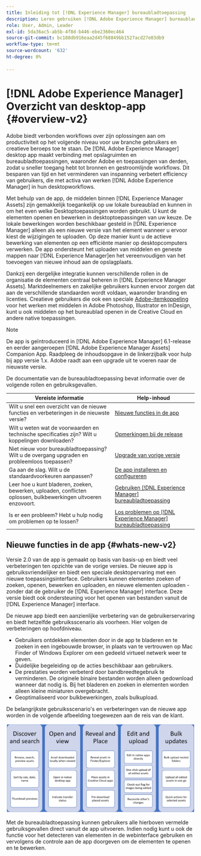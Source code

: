 ```yaml
---
title: Inleiding tot [!DNL Experience Manager] bureaubladtoepassing
description: Leren gebruiken [!DNL Adobe Experience Manager] bureaubladtoepassing om de workflows voor middelenbeheer te optimaliseren voor creatieve gebruikers bij gebruik van [!DNL Adobe Experience Manager Assets] rechtstreeks vanaf hun bureaublad.
role: User, Admin, Leader
exl-id: 5da36ac5-ab5b-4f8d-b446-ebe2360ec464
source-git-commit: bc188db916eaa2d45f68849bb1527acd27e03db9
workflow-type: tm+mt
source-wordcount: '632'
ht-degree: 0%

---
```


# [!DNL Adobe Experience Manager] Overzicht van desktop-app {#overview-v2}

Adobe biedt verbonden workflows over zijn oplossingen aan om productiviteit op het volgende niveau voor uw branche gebruikers en creatieve beroeps toe te staan. De [!DNL Adobe Experience Manager] desktop app maakt verbinding met opslagruimten en bureaubladtoepassingen, waaronder Adobe en toepassingen van derden, zodat u sneller toegang hebt tot bronnen en gestroomlijnde workflows. Dit besparen van tijd en het verminderen van inspanning verbetert efficiency van gebruikers, die met activa van werken [!DNL Adobe Experience Manager] in hun desktopworkflows.

Met behulp van de app, de middelen binnen [!DNL Experience Manager Assets] zijn gemakkelijk toegankelijk op uw lokale bureaublad en kunnen in om het even welke Desktoptoepassingen worden gebruikt. U kunt de elementen openen en bewerken in desktoptoepassingen van uw keuze. De lokale bewerkingen worden beschikbaar gesteld in [!DNL Experience Manager] alleen als een nieuwe versie van het element wanneer u ervoor kiest de wijzigingen te uploaden. Op deze manier kunt u de actieve bewerking van elementen op een efficiënte manier op desktopcomputers verwerken. De app ondersteunt het uploaden van middelen en geneste mappen naar [!DNL Experience Manager]en het vereenvoudigen van het toevoegen van nieuwe inhoud aan de opslagplaats.

Dankzij een dergelijke integratie kunnen verschillende rollen in de organisatie de elementen centraal beheren in [!DNL Experience Manager Assets]. Marktdeelnemers en zakelijke gebruikers kunnen ervoor zorgen dat aan de verschillende standaarden wordt voldaan, waaronder branding en licenties. Creatieve gebruikers die ook een speciale [Adobe-itemkoppeling](https://www.adobe.com/marketing/experience-manager-assets/adobe-asset-link.html) voor het werken met middelen in Adobe Photoshop, Illustrator en InDesign, kunt u ook middelen op het bureaublad openen in de Creative Cloud en andere native toepassingen.

>[!NOTE]
>
>De app is geïntroduceerd in [!DNL Adobe Experience Manager] 6.1-release en eerder aangeroepen [!DNL Adobe Experience Manager Assets] Companion App. Raadpleeg de inhoudsopgave in de linkerzijbalk voor hulp bij app versie 1.x. Adobe raadt aan een upgrade uit te voeren naar de nieuwste versie.

De documentatie van de bureaubladtoepassing bevat informatie over de volgende rollen en gebruiksgevallen.

| Vereiste informatie | Help-inhoud |
|--- |--- |
| Wilt u snel een overzicht van de nieuwe functies en verbeteringen in de nieuwste versie? | [Nieuwe functies in de app](#whats-new-v2) |
| Wilt u weten wat de voorwaarden en technische specificaties zijn? Wilt u koppelingen downloaden? | [Opmerkingen bij de release](release-notes.md) |
| Niet nieuw voor bureaubladtoepassing? Wilt u de overgang upgraden en probleemloos toepassen? | [Upgrade van vorige versie](install-upgrade.md#upgrade-from-previous-version) |
| Ga aan de slag. Wilt u de standaardvoorkeuren aanpassen? | [De app installeren en configureren](install-upgrade.md) |
| Leer hoe u kunt bladeren, zoeken, bewerken, uploaden, conflicten oplossen, bulkbewerkingen uitvoeren enzovoort. | [Gebruiken [!DNL Experience Manager] bureaubladtoepassing](using.md) |
| Is er een probleem? Hebt u hulp nodig om problemen op te lossen? | [Los problemen op [!DNL Experience Manager] bureaubladtoepassing](troubleshoot.md) |

## Nieuwe functies in de app {#whats-new-v2}

Versie 2.0 van de app is gemaakt op basis van basis-up en biedt veel verbeteringen ten opzichte van de vorige versies. De nieuwe app is gebruiksvriendelijker en biedt een speciale desktopervaring met een nieuwe toepassingsinterface. Gebruikers kunnen elementen zoeken of zoeken, openen, bewerken en uploaden, en nieuwe elementen uploaden - zonder dat de gebruiker de [!DNL Experience Manager] interface. Deze versie biedt ook ondersteuning voor het openen van bestanden vanuit de [!DNL Experience Manager] interface.

De nieuwe app biedt een aanzienlijke verbetering van de gebruikerservaring en biedt hetzelfde gebruiksscenario als voorheen. Hier volgen de verbeteringen op hoofdniveau.

* Gebruikers ontdekken elementen door in de app te bladeren en te zoeken in een ingebouwde browser, in plaats van te vertrouwen op Mac Finder of Windows Explorer om een gedeeld virtueel netwerk weer te geven.
* Duidelijke begeleiding op de acties beschikbaar aan gebruikers.
* De prestaties worden verbeterd door bandbreedtegebruik te verminderen. De originele binaire bestanden worden alleen gedownload wanneer dat nodig is. Bij het bladeren en zoeken in elementen worden alleen kleine miniaturen overgebracht.
* Geoptimaliseerd voor bulkbewerkingen, zoals bulkupload.

De belangrijkste gebruiksscenario&#39;s en verbeteringen van de nieuwe app worden in de volgende afbeelding toegewezen aan de reis van de klant.

![Nieuwe functies in [!DNL Experience Manager] bureaubladtoepassing](assets/aem_desktop_app_usecases_v2.png)

Met de bureaubladtoepassing kunnen gebruikers alle hierboven vermelde gebruiksgevallen direct vanuit de app uitvoeren. Indien nodig kunt u ook de functie voor het detecteren van elementen in de webinterface gebruiken en vervolgens de controle aan de app doorgeven om de elementen te openen en te bewerken.
